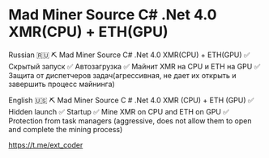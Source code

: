 # Mad Miner Source C# .Net 4.0 XMR(CPU) + ETH(GPU)
Russian 🇷🇺
⛏ Mad Miner Source C# .Net 4.0 XMR(CPU) + ETH(GPU)
✅ Скрытый запуск
✅ Автозагрузка
✅ Майнит XMR на CPU и ETH на GPU
✅ Защита от диспетчеров задач(агрессивная, не дает их открыть и завершить процесс майнинга)

English 🇺🇸
⛏ Mad Miner Source C # .Net 4.0 XMR (CPU) + ETH (GPU)
✅ Hidden launch
✅ Startup
✅ Mine XMR on CPU and ETH on GPU
✅ Protection from task managers (aggressive, does not allow them to open and complete the mining process)

https://t.me/ext_coder
